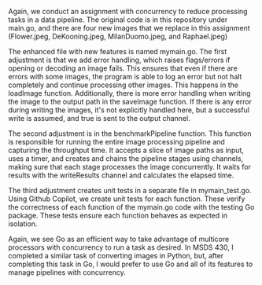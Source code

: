 Again, we conduct an assignment with concurrency to reduce processing tasks in a data pipeline. The original code is in this repository under main.go, and there are four new images that we replace in this assignment (Flower.jpeg, DeKooning.jpeg, MilanDuomo.jpeg, and Raphael.jpeg) 

The enhanced file with new features is named mymain.go. The first adjustment is that we add error handling, which raises flags/errors if opening or decoding an image fails. This ensures that even if there are errors with some images, the program is able to log an error but not halt completely and continue processing other images. This happens in the loadImage function. Additionally, there is more error handling when writing the image to the output path in the saveImage function. If there is any error during writing the images, it's not explicitly handled here, but a successful write is assumed, and true is sent to the output channel.

The second adjustment is in the benchmarkPipeline function. This function is responsible for running the entire image processing pipeline and capturing the throughput time. It accepts a slice of image paths as input, uses a timer, and creates and chains the pipeline stages using channels, making sure that each stage processes the image concurrently. It waits for results with the writeResults channel and calculates the elapsed time.

The third adjustment creates unit tests in a separate file in mymain_test.go. Using Github Copilot, we create unit tests for each function. These verify the correctness of each function of the mymain.go code with the testing Go package. These tests ensure each function behaves as expected in isolation.

Again, we see Go as an efficient way to take advantage of multicore processors with concurrency to run a task as desired. In MSDS 430, I completed a similar task of converting images in Python, but, after completing this task in Go, I would prefer to use Go and all of its features to manage pipelines with concurrency. 


